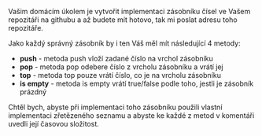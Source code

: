 Vašim domácím úkolem je vytvořit implementaci zásobníku čísel ve Vašem repozitáři na githubu a až budete mít hotovo, tak mi poslat adresu toho repozitáře.

Jako každý správný zásobník by i ten Váš měl mít následující 4 metody:

- <b>push</b> - metoda push vloží zadané číslo na vrchol zásobníku
- <b>pop</b> - metoda pop odebere číslo z vrcholu zásobníku a vrátí jej
- <b>top</b> - metoda top pouze vrátí číslo, co je na vrcholu zásobníku
- <b>is empty</b> - metoda is empty vrátí true/false podle toho, jestli je zásobník prázdný

Chtěl bych, abyste při implementaci toho zásobníku použili vlastní implementaci zřetězeného seznamu a abyste ke každé z metod v komentáři uvedli její časovou složitost.
